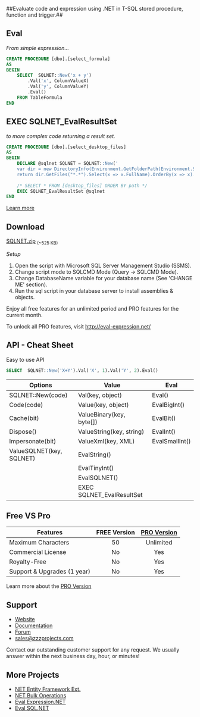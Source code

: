 ##Evaluate code and expression using .NET in T-SQL stored procedure, function and trigger.##

## Eval
_From simple expression..._
```sql
CREATE PROCEDURE [dbo].[select_formula]
AS
BEGIN
	SELECT  SQLNET::New('x + y')
		.Val('x', ColumnValueX)
		.Val('y', ColumnValueY)
		.Eval()
	FROM TableFormula
END
```

## EXEC SQLNET_EvalResultSet
_to more complex code returning a result set._
```sql
CREATE PROCEDURE [dbo].[select_desktop_files]
AS
BEGIN
	DECLARE @sqlnet SQLNET = SQLNET::New('
	var dir = new DirectoryInfo(Environment.GetFolderPath(Environment.SpecialFolder.Desktop));
	return dir.GetFiles("*.*").Select(x => x.FullName).OrderBy(x => x).ToList();')
	
	/* SELECT * FROM [desktop_files] ORDER BY path */
	EXEC SQLNET_EvalResultSet @sqlnet
END
```

[Learn more](http://eval-sql.net/documentations/#more)

## Download
[SQLNET.zip](https://zzzprojects.uservoice.com/forums/327759-eval-expression-net) <sub>(~525 KB)</sub>

*Setup*

1. Open the script with Microsoft SQL Server Management Studio (SSMS).
2. Change script mode to SQLCMD Mode (Query -> SQLCMD Mode).
3. Change DatabaseName variable for your database name (See 'CHANGE ME' section).
4. Run the sql script in your database server to install assemblies & objects.

Enjoy all free features for an unlimited period and PRO features for the current month.

To unlock all PRO features, visit http://eval-expression.net/

## API - Cheat Sheet
Easy to use API

```sql
SELECT  SQLNET::New('X+Y').Val('X', 1).Val('Y', 2).Eval()
```
Options | Value | Eval
------------ | ------------- | -------------
SQLNET::New(code) | Val(key, object) | Eval()
Code(code) | Value(key, object) | EvalBigInt()
Cache(bit) | ValueBinary(key, byte[]) | EvalBit()
Dispose() | ValueString(key, string) | EvalInt()
Impersonate(bit) | ValueXml(key, XML) | EvalSmallInt()
 | ValueSQLNET(key, SQLNET) | EvalString()
 | | EvalTinyInt()
 | | EvalSQLNET()
 | | EXEC SQLNET_EvalResultSet

## Free VS Pro
Features | FREE Version | [PRO Version](http://eval-sql.net/#pro)
------------ | :-------------: | :-------------:
Maximum Characters | 50 | Unlimited
Commercial License | No | Yes
Royalty-Free | No | Yes
Support & Upgrades (1 year) | No | Yes
Learn more about the [PRO Version](http://eval-sql.net/#pro)

## Support
- [Website](http://eval-sql.net/)
- [Documentation](http://eval-sql.net/documentations/)
- [Forum](https://zzzprojects.uservoice.com/forums/328452-eval-sql-net)
- sales@zzzprojects.com

Contact our outstanding customer support for any request. We usually answer within the next business day, hour, or minutes!

## More Projects
  - [NET Entity Framework Ext.](http://www.zzzprojects.com/products/dotnet-development/entity-framework-extensions/)
  - [NET Bulk Operations](http://www.zzzprojects.com/products/dotnet-development/bulk-operations/)
  - [Eval Expression.NET](http://eval-expression.net/)
  - [Eval SQL.NET](http://eval-sql.net/)


